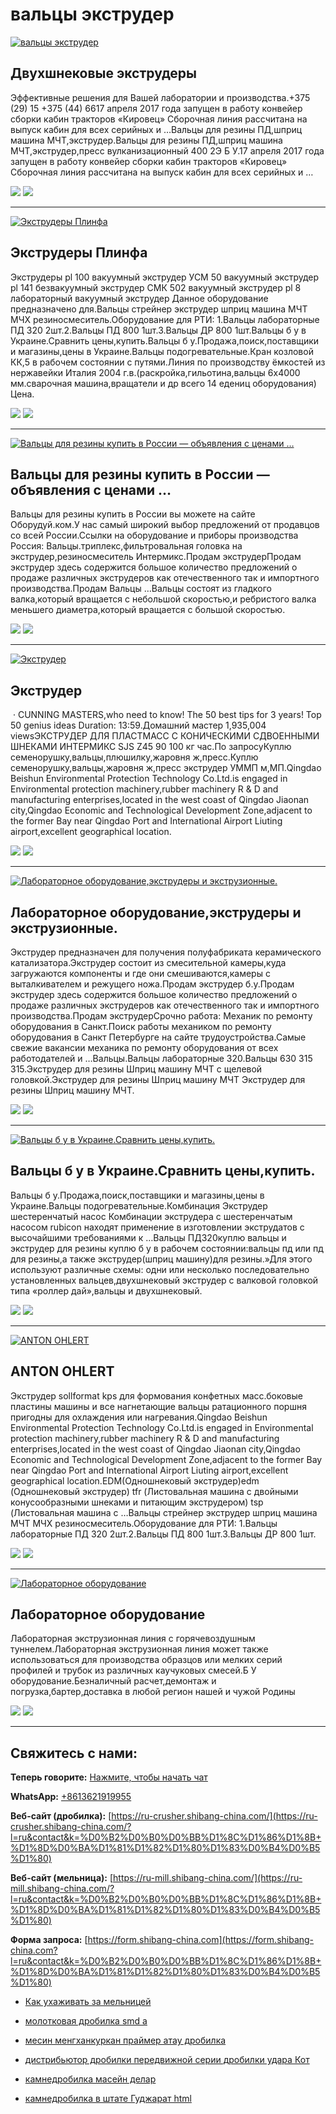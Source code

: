 # вальцы экструдер

<a href="https://swt.shibang-china.com/?l=ru&img&k=%D0%B2%D0%B0%D0%BB%D1%8C%D1%86%D1%8B+%D1%8D%D0%BA%D1%81%D1%82%D1%80%D1%83%D0%B4%D0%B5%D1%80" target="_blank">![вальцы экструдер](http://static.shibang-china.com/all-800x300/688.jpg)</a>

## Двухшнековые экструдеры
Эффективные решения для Вашей лаборатории и производства.+375 (29) 15 +375 (44) 6617 апреля 2017 года запущен в работу конвейер сборки кабин тракторов &#171;Кировец&#187; Сборочная линия рассчитана на выпуск кабин для всех серийных и …Вальцы для резины ПД,шприц машина МЧТ,экструдер.Вальцы для резины ПД,шприц машина МЧТ,экструдер,пресс вулканизационный 400 2Э Б У.17 апреля 2017 года запущен в работу конвейер сборки кабин тракторов &#171;Кировец&#187; Сборочная линия рассчитана на выпуск кабин для всех серийных и …


<a href="https://whatsapp.shibangsoft.com/WhatsApp.php" target="_blank" title="WhatsApp">![](http://static.shibang-china.com/icon/whatsapp.png)</a> <a href="https://swt.shibang-china.com/?l=ru&icon&k=%D0%B2%D0%B0%D0%BB%D1%8C%D1%86%D1%8B+%D1%8D%D0%BA%D1%81%D1%82%D1%80%D1%83%D0%B4%D0%B5%D1%80" target="_blank">![](http://static.shibang-china.com/icon/chat-ru.png)</a>

---

<a href="https://swt.shibang-china.com/?l=ru&img&k=%D0%B2%D0%B0%D0%BB%D1%8C%D1%86%D1%8B+%D1%8D%D0%BA%D1%81%D1%82%D1%80%D1%83%D0%B4%D0%B5%D1%80" target="_blank">![Экструдеры Плинфа](http://static.shibang-china.com/all-800x300/19.jpg)</a>

## Экструдеры Плинфа
Экструдеры pl 100 вакуумный экструдер УСМ 50 вакуумный экструдер pl 141 безвакуумный экструдер СМК 502 вакуумный экструдер pl 8 лабораторный вакуумный экструдер Данное оборудование предназначено для.Вальцы стрейнер экструдер шприц машина МЧТ МЧХ резиносмеситель.Оборудование для РТИ: 1.Вальцы лабораторные ПД 320 2шт.2.Вальцы ПД 800 1шт.3.Вальцы ДР 800 1шт.Вальцы б у в Украине.Сравнить цены,купить.Вальцы б у.Продажа,поиск,поставщики и магазины,цены в Украине.Вальцы подогревательные.Кран козловой КК,5 в рабочем состоянии с путями.Линия по производству ёмкостей из нержавейки Италия 2004 г.в.(раскройка,гильотина,вальцы 6х4000 мм.сварочная машина,вращатели и др всего 14 едениц оборудования) Цена.


<a href="https://whatsapp.shibangsoft.com/WhatsApp.php" target="_blank" title="WhatsApp">![](http://static.shibang-china.com/icon/whatsapp.png)</a> <a href="https://swt.shibang-china.com/?l=ru&icon&k=%D0%B2%D0%B0%D0%BB%D1%8C%D1%86%D1%8B+%D1%8D%D0%BA%D1%81%D1%82%D1%80%D1%83%D0%B4%D0%B5%D1%80" target="_blank">![](http://static.shibang-china.com/icon/chat-ru.png)</a>

---

<a href="https://swt.shibang-china.com/?l=ru&img&k=%D0%B2%D0%B0%D0%BB%D1%8C%D1%86%D1%8B+%D1%8D%D0%BA%D1%81%D1%82%D1%80%D1%83%D0%B4%D0%B5%D1%80" target="_blank">![Вальцы для резины купить в России — объявления с ценами …](http://static.shibang-china.com/all-800x300/1101.jpg)</a>

## Вальцы для резины купить в России — объявления с ценами …
Вальцы для резины купить в России вы можете на сайте Оборудуй.ком.У нас самый широкий выбор предложений от продавцов со всей России.Ссылки на оборудование и приборы производства Россия: Вальцы.триплекс,фильтровальная головка на экструдер,резиносмеситель Интермикс.Продам экструдерПродам экструдер здесь содержится большое количество предложений о продаже различных экструдеров как отечественного так и импортного производства.Продам Вальцы …Вальцы состоят из гладкого валка,который вращается с небольшой скоростью,и ребристого валка меньшего диаметра,который вращается с большой скоростью.


<a href="https://whatsapp.shibangsoft.com/WhatsApp.php" target="_blank" title="WhatsApp">![](http://static.shibang-china.com/icon/whatsapp.png)</a> <a href="https://swt.shibang-china.com/?l=ru&icon&k=%D0%B2%D0%B0%D0%BB%D1%8C%D1%86%D1%8B+%D1%8D%D0%BA%D1%81%D1%82%D1%80%D1%83%D0%B4%D0%B5%D1%80" target="_blank">![](http://static.shibang-china.com/icon/chat-ru.png)</a>

---

<a href="https://swt.shibang-china.com/?l=ru&img&k=%D0%B2%D0%B0%D0%BB%D1%8C%D1%86%D1%8B+%D1%8D%D0%BA%D1%81%D1%82%D1%80%D1%83%D0%B4%D0%B5%D1%80" target="_blank">![Экструдер](http://static.shibang-china.com/all-800x300/105.jpg)</a>

## Экструдер
&nbsp;&#0183;&#32;CUNNING MASTERS,who need to know! The 50 best tips for 3 years! Top 50 genius ideas Duration: 13:59.Домашний мастер 1,935,004 viewsЭКСТРУДЕР ДЛЯ ПЛАСТМАСС С КОНИЧЕСКИМИ СДВОЕННЫМИ ШНЕКАМИ ИНТЕРМИКС SJS Z45 90 100 кг час.По запросуКуплю семенорушку,вальцы,плюшилку,жаровня ж,пресс.Куплю семенорушку,вальцы,жаровня ж,пресс экструдер УММП м,МП.Qingdao Beishun Environmental Protection Technology Co.Ltd.is engaged in Environmental protection machinery,rubber machinery R &amp; D and manufacturing enterprises,located in the west coast of Qingdao Jiaonan city,Qingdao Economic and Technological Development Zone,adjacent to the former Bay near Qingdao Port and International Airport Liuting airport,excellent geographical location.


<a href="https://whatsapp.shibangsoft.com/WhatsApp.php" target="_blank" title="WhatsApp">![](http://static.shibang-china.com/icon/whatsapp.png)</a> <a href="https://swt.shibang-china.com/?l=ru&icon&k=%D0%B2%D0%B0%D0%BB%D1%8C%D1%86%D1%8B+%D1%8D%D0%BA%D1%81%D1%82%D1%80%D1%83%D0%B4%D0%B5%D1%80" target="_blank">![](http://static.shibang-china.com/icon/chat-ru.png)</a>

---

<a href="https://swt.shibang-china.com/?l=ru&img&k=%D0%B2%D0%B0%D0%BB%D1%8C%D1%86%D1%8B+%D1%8D%D0%BA%D1%81%D1%82%D1%80%D1%83%D0%B4%D0%B5%D1%80" target="_blank">![Лабораторное оборудование,экструдеры и экструзионные.](http://static.shibang-china.com/all-800x300/176.jpg)</a>

## Лабораторное оборудование,экструдеры и экструзионные.
Экструдер предназначен для получения полуфабриката керамического катализатора.Экструдер состоит из смесительной камеры,куда загружаются компоненты и где они смешиваются,камеры с выталкивателем и режущего ножа.Продам экструдер б.у.Продам экструдер здесь содержится большое количество предложений о продаже различных экструдеров как отечественного так и импортного производства.Продам экструдерСрочно работа: Механик по ремонту оборудования в Санкт.Поиск работы механиком по ремонту оборудования в Санкт Петербурге на сайте трудоустройства.Самые свежие вакансии механика по ремонту оборудования от всех работодателей и …Вальцы.Вальцы лабораторные 320.Вальцы 630 315 315.Экструдер для резины Шприц машину МЧТ с щелевой головкой.Экструдер для резины Шприц машину МЧТ Экструдер для резины Шприц машину МЧТ.


<a href="https://whatsapp.shibangsoft.com/WhatsApp.php" target="_blank" title="WhatsApp">![](http://static.shibang-china.com/icon/whatsapp.png)</a> <a href="https://swt.shibang-china.com/?l=ru&icon&k=%D0%B2%D0%B0%D0%BB%D1%8C%D1%86%D1%8B+%D1%8D%D0%BA%D1%81%D1%82%D1%80%D1%83%D0%B4%D0%B5%D1%80" target="_blank">![](http://static.shibang-china.com/icon/chat-ru.png)</a>

---

<a href="https://swt.shibang-china.com/?l=ru&img&k=%D0%B2%D0%B0%D0%BB%D1%8C%D1%86%D1%8B+%D1%8D%D0%BA%D1%81%D1%82%D1%80%D1%83%D0%B4%D0%B5%D1%80" target="_blank">![Вальцы б у в Украине.Сравнить цены,купить.](http://static.shibang-china.com/all-800x300/407.jpg)</a>

## Вальцы б у в Украине.Сравнить цены,купить.
Вальцы б у.Продажа,поиск,поставщики и магазины,цены в Украине.Вальцы подогревательные.Комбинация Экструдер шестеренчатый насос Комбинации экструдера с шестеренчатым насосом rubicon находят применение в изготовлении экструдатов с высочайшими требованиями к …Вальцы ПД320куплю вальцы и экструдер для резины куплю б у в рабочем состоянии:вальцы пд или пд для резины,а также экструдер(шприц машину)для резины.&#187;Для этого используют различные схемы: одни или несколько последовательно установленных вальцев,двухшнековый экструдер с валковой головкой типа &#171;роллер дай&#187;,вальцы и двухшнековый.


<a href="https://whatsapp.shibangsoft.com/WhatsApp.php" target="_blank" title="WhatsApp">![](http://static.shibang-china.com/icon/whatsapp.png)</a> <a href="https://swt.shibang-china.com/?l=ru&icon&k=%D0%B2%D0%B0%D0%BB%D1%8C%D1%86%D1%8B+%D1%8D%D0%BA%D1%81%D1%82%D1%80%D1%83%D0%B4%D0%B5%D1%80" target="_blank">![](http://static.shibang-china.com/icon/chat-ru.png)</a>

---

<a href="https://swt.shibang-china.com/?l=ru&img&k=%D0%B2%D0%B0%D0%BB%D1%8C%D1%86%D1%8B+%D1%8D%D0%BA%D1%81%D1%82%D1%80%D1%83%D0%B4%D0%B5%D1%80" target="_blank">![ANTON OHLERT](http://static.shibang-china.com/all-800x300/754.jpg)</a>

## ANTON OHLERT
Экструдер sollformat kps для формования конфетных масс.боковые пластины машины и все нагнетающие вальцы ратационного поршня пригодны для охлаждения или нагревания.Qingdao Beishun Environmental Protection Technology Co.Ltd.is engaged in Environmental protection machinery,rubber machinery R &amp; D and manufacturing enterprises,located in the west coast of Qingdao Jiaonan city,Qingdao Economic and Technological Development Zone,adjacent to the former Bay near Qingdao Port and International Airport Liuting airport,excellent geographical location.EDM(Одношнековый экструдер)edm (Одношнековый экструдер) tfr (Листовальная машина с двойными конусообразными шнеками и питающим экструдером) tsp (Листовальная машина с …Вальцы стрейнер экструдер шприц машина МЧТ МЧХ резиносмеситель.Оборудование для РТИ: 1.Вальцы лабораторные ПД 320 2шт.2.Вальцы ПД 800 1шт.3.Вальцы ДР 800 1шт.


<a href="https://whatsapp.shibangsoft.com/WhatsApp.php" target="_blank" title="WhatsApp">![](http://static.shibang-china.com/icon/whatsapp.png)</a> <a href="https://swt.shibang-china.com/?l=ru&icon&k=%D0%B2%D0%B0%D0%BB%D1%8C%D1%86%D1%8B+%D1%8D%D0%BA%D1%81%D1%82%D1%80%D1%83%D0%B4%D0%B5%D1%80" target="_blank">![](http://static.shibang-china.com/icon/chat-ru.png)</a>

---

<a href="https://swt.shibang-china.com/?l=ru&img&k=%D0%B2%D0%B0%D0%BB%D1%8C%D1%86%D1%8B+%D1%8D%D0%BA%D1%81%D1%82%D1%80%D1%83%D0%B4%D0%B5%D1%80" target="_blank">![Лабораторное оборудование](http://static.shibang-china.com/all-800x300/452.jpg)</a>

## Лабораторное оборудование
Лабораторная экструзионная линия с горячевоздушным туннелем.Лабораторная экструзионная линия может также использоваться для производства образцов или мелких серий профилей и трубок из различных каучуковых смесей.Б У оборудование.Безналичный расчет,демонтаж и погрузка,бартер,доставка в любой регион нашей и чужой Родины

<a href="https://whatsapp.shibangsoft.com/WhatsApp.php" target="_blank" title="WhatsApp">![](http://static.shibang-china.com/icon/whatsapp.png)</a> <a href="https://swt.shibang-china.com/?l=ru&icon&k=%D0%B2%D0%B0%D0%BB%D1%8C%D1%86%D1%8B+%D1%8D%D0%BA%D1%81%D1%82%D1%80%D1%83%D0%B4%D0%B5%D1%80" target="_blank">![](http://static.shibang-china.com/icon/chat-ru.png)</a>

---
## Свяжитесь с нами:

**Теперь говорите:** [Нажмите, чтобы начать чат](https://swt.shibang-china.com?l=ru&contact&k=%D0%B2%D0%B0%D0%BB%D1%8C%D1%86%D1%8B+%D1%8D%D0%BA%D1%81%D1%82%D1%80%D1%83%D0%B4%D0%B5%D1%80)

**WhatsApp:**  [+8613621919955](https://whatsapp.shibangsoft.com/WhatsApp.php)

**Веб-сайт (дробилка):** [https://ru-crusher.shibang-china.com/](https://ru-crusher.shibang-china.com/?l=ru&contact&k=%D0%B2%D0%B0%D0%BB%D1%8C%D1%86%D1%8B+%D1%8D%D0%BA%D1%81%D1%82%D1%80%D1%83%D0%B4%D0%B5%D1%80)

**Веб-сайт (мельница):** [https://ru-mill.shibang-china.com/](https://ru-mill.shibang-china.com/?l=ru&contact&k=%D0%B2%D0%B0%D0%BB%D1%8C%D1%86%D1%8B+%D1%8D%D0%BA%D1%81%D1%82%D1%80%D1%83%D0%B4%D0%B5%D1%80)

**Форма запроса:** [https://form.shibang-china.com](https://form.shibang-china.com?l=ru&contact&k=%D0%B2%D0%B0%D0%BB%D1%8C%D1%86%D1%8B+%D1%8D%D0%BA%D1%81%D1%82%D1%80%D1%83%D0%B4%D0%B5%D1%80)

* [Как ухаживать за мельницей](../122/%D0%9A%D0%B0%D0%BA%20%D1%83%D1%85%D0%B0%D0%B6%D0%B8%D0%B2%D0%B0%D1%82%D1%8C%20%D0%B7%D0%B0%20%D0%BC%D0%B5%D0%BB%D1%8C%D0%BD%D0%B8%D1%86%D0%B5%D0%B9.md)

* [молотковая дробилка smd a](../125/%D0%BC%D0%BE%D0%BB%D0%BE%D1%82%D0%BA%D0%BE%D0%B2%D0%B0%D1%8F%20%D0%B4%D1%80%D0%BE%D0%B1%D0%B8%D0%BB%D0%BA%D0%B0%20smd%20a.md)

* [месин менгханкуркан праймер атау дробилка](../122/%D0%BC%D0%B5%D1%81%D0%B8%D0%BD%20%D0%BC%D0%B5%D0%BD%D0%B3%D1%85%D0%B0%D0%BD%D0%BA%D1%83%D1%80%D0%BA%D0%B0%D0%BD%20%D0%BF%D1%80%D0%B0%D0%B9%D0%BC%D0%B5%D1%80%20%D0%B0%D1%82%D0%B0%D1%83%20%D0%B4%D1%80%D0%BE%D0%B1%D0%B8%D0%BB%D0%BA%D0%B0.md)

* [дистрибьютор дробилки передвижной серии дробилки удара Кот](../121/%D0%B4%D0%B8%D1%81%D1%82%D1%80%D0%B8%D0%B1%D1%8C%D1%8E%D1%82%D0%BE%D1%80%20%D0%B4%D1%80%D0%BE%D0%B1%D0%B8%D0%BB%D0%BA%D0%B8%20%D0%BF%D0%B5%D1%80%D0%B5%D0%B4%D0%B2%D0%B8%D0%B6%D0%BD%D0%BE%D0%B9%20%D1%81%D0%B5%D1%80%D0%B8%D0%B8%20%D0%B4%D1%80%D0%BE%D0%B1%D0%B8%D0%BB%D0%BA%D0%B8%20%D1%83%D0%B4%D0%B0%D1%80%D0%B0%20%D0%9A%D0%BE%D1%82.md)

* [камнедробилка масейн делар](../125/%D0%BA%D0%B0%D0%BC%D0%BD%D0%B5%D0%B4%D1%80%D0%BE%D0%B1%D0%B8%D0%BB%D0%BA%D0%B0%20%D0%BC%D0%B0%D1%81%D0%B5%D0%B9%D0%BD%20%D0%B4%D0%B5%D0%BB%D0%B0%D1%80.md)

* [камнедробилка в штате Гуджарат html](../122/%D0%BA%D0%B0%D0%BC%D0%BD%D0%B5%D0%B4%D1%80%D0%BE%D0%B1%D0%B8%D0%BB%D0%BA%D0%B0%20%D0%B2%20%D1%88%D1%82%D0%B0%D1%82%D0%B5%20%D0%93%D1%83%D0%B4%D0%B6%D0%B0%D1%80%D0%B0%D1%82%20html.md)